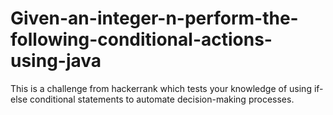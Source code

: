 # Given-an-integer-n-perform-the-following-conditional-actions-using-java
This is a challenge from hackerrank which tests your knowledge of using if-else conditional statements to automate decision-making processes. 
